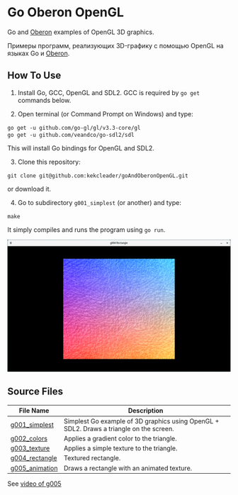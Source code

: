 # Go Oberon OpenGL

Go and [Oberon](https://freeoberon.su/en) examples of OpenGL 3D graphics.

Примеры программ, реализующих 3D-графику с помощью OpenGL на языках Go и [Oberon](https://freeoberon.su).

## How To Use
1. Install Go, GCC, OpenGL and SDL2. GCC is required by `go get` commands below.

2. Open terminal (or Command Prompt on Windows) and type:
```
go get -u github.com/go-gl/gl/v3.3-core/gl
go get -u github.com/veandco/go-sdl2/sdl
```
This will install Go bindings for OpenGL and SDL2.

3. Clone this repository:
```
git clone git@github.com:kekcleader/goAndOberonOpenGL.git
```
or download it.

4. Go to subdirectory `g001_simplest` (or another) and type:
```
make
```
It simply compiles and runs the program using `go run`.

![OpenGL-drawn textured rectangle](g004_rectangle/screenshots/01.png)

## Source Files

| File Name | Description |
| --------- | ----------- |
| [g001\_simplest](g001_simplest) | Simplest Go example of 3D graphics using OpenGL + SDL2. Draws a triangle on the screen. |
| [g002\_colors](g002_colors) | Applies a gradient color to the triangle. |
| [g003\_texture](g003_texture) | Applies a simple texture to the triangle. |
| [g004\_rectangle](g004_rectangle) | Textured rectangle. |
| [g005\_animation](g005_animation) | Draws a rectangle with an animated texture. |

See [video of g005](https://youtu.be/YSGHIjB93HU)
